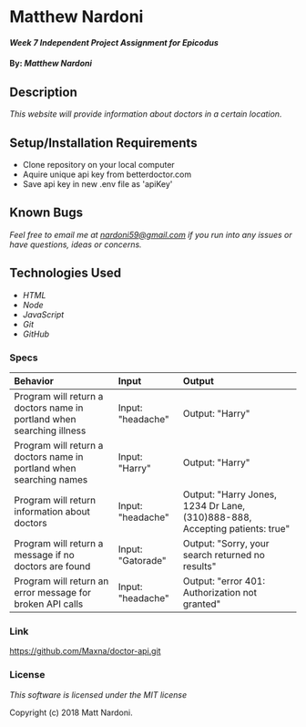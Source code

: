 # Matthew Nardoni

#### _Week 7 Independent Project Assignment for Epicodus_

#### By: _**Matthew Nardoni**_

## Description

_This website will provide information about doctors in a certain location._

## Setup/Installation Requirements

* Clone repository on your local computer
* Aquire unique api key from betterdoctor.com
* Save api key in new .env file as 'apiKey'

## Known Bugs

_Feel free to email me at [nardoni59@gmail.com](mailto:nardoni59@gmail.com) if you run into any issues or have questions, ideas or concerns._

## Technologies Used

* _HTML_
* _Node_
* _JavaScript_
* _Git_
* _GitHub_

### Specs
| Behavior | Input | Output |
| :-------------     | :------------- | :------------- |
| Program will return a doctors name in portland when searching illness | Input: "headache" | Output: "Harry" |
| Program will return a doctors name in portland when searching names| Input: "Harry" | Output: "Harry" |
| Program will return information about doctors | Input: "headache" | Output: "Harry Jones, 1234 Dr Lane, (310)888-888, Accepting patients: true" |
| Program will return a message if no doctors are found | Input: "Gatorade" | Output: "Sorry, your search returned no results" |
| Program will return an error message for broken API calls | Input: "headache" | Output: "error 401: Authorization not granted" |





### Link
https://github.com/Maxna/doctor-api.git

### License

_This software is licensed under the MIT license_

Copyright (c) 2018 Matt Nardoni.
